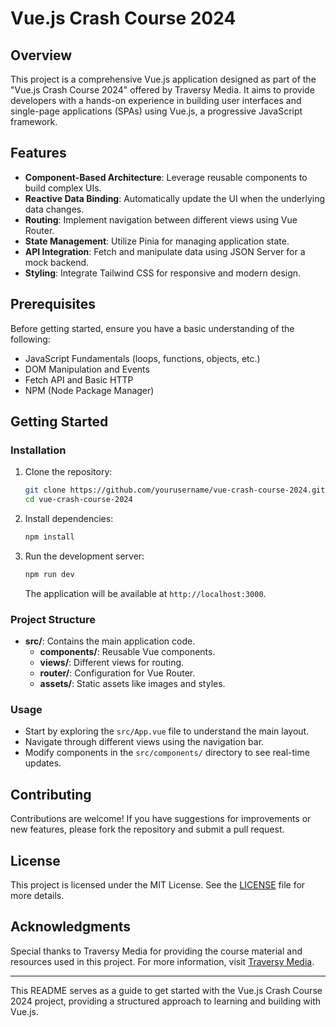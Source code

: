 # Vue.js Crash Course 2024

## Overview

This project is a comprehensive Vue.js application designed as part of the "Vue.js Crash Course 2024" offered by Traversy Media. It aims to provide developers with a hands-on experience in building user interfaces and single-page applications (SPAs) using Vue.js, a progressive JavaScript framework.

## Features

- **Component-Based Architecture**: Leverage reusable components to build complex UIs.
- **Reactive Data Binding**: Automatically update the UI when the underlying data changes.
- **Routing**: Implement navigation between different views using Vue Router.
- **State Management**: Utilize Pinia for managing application state.
- **API Integration**: Fetch and manipulate data using JSON Server for a mock backend.
- **Styling**: Integrate Tailwind CSS for responsive and modern design.

## Prerequisites

Before getting started, ensure you have a basic understanding of the following:

- JavaScript Fundamentals (loops, functions, objects, etc.)
- DOM Manipulation and Events
- Fetch API and Basic HTTP
- NPM (Node Package Manager)

## Getting Started

### Installation

1. Clone the repository:

   ```bash
   git clone https://github.com/yourusername/vue-crash-course-2024.git
   cd vue-crash-course-2024
   ```

2. Install dependencies:

   ```bash
   npm install
   ```

3. Run the development server:

   ```bash
   npm run dev
   ```

   The application will be available at `http://localhost:3000`.

### Project Structure

- **src/**: Contains the main application code.
  - **components/**: Reusable Vue components.
  - **views/**: Different views for routing.
  - **router/**: Configuration for Vue Router.
  - **assets/**: Static assets like images and styles.

### Usage

- Start by exploring the `src/App.vue` file to understand the main layout.
- Navigate through different views using the navigation bar.
- Modify components in the `src/components/` directory to see real-time updates.

## Contributing

Contributions are welcome! If you have suggestions for improvements or new features, please fork the repository and submit a pull request.

## License

This project is licensed under the MIT License. See the [LICENSE](LICENSE) file for more details.

## Acknowledgments

Special thanks to Traversy Media for providing the course material and resources used in this project. For more information, visit [Traversy Media](https://www.traversymedia.com). 

---

This README serves as a guide to get started with the Vue.js Crash Course 2024 project, providing a structured approach to learning and building with Vue.js.
